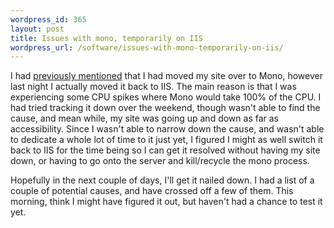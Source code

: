 ```yaml
--- 
wordpress_id: 365
layout: post
title: Issues with mono, temporarily on IIS
wordpress_url: /software/issues-with-mono-temporarily-on-iis/
---
```


<p>I had <a href="http://qgyen.net/software/i-ve-got-mono/">previously mentioned</a> that I had moved my site over to Mono, however last night I actually moved it back to IIS.  The main reason is that I was experiencing some CPU spikes where Mono would take 100% of the CPU.  I had tried tracking it down over the weekend, though wasn't able to find the cause, and mean while, my site was going up and down as far as accessibility.  Since I wasn't able to narrow down the cause, and wasn't able to dedicate a whole lot of time to it just yet, I figured I might as well switch it back to IIS for the time being so I can get it resolved without having my site down, or having to go onto the server and kill/recycle the mono process.</p>

<p>Hopefully in the next couple of days, I'll get it nailed down.  I had a list of a couple of potential causes, and have crossed off a few of them.  This morning, think I might have figured it out, but haven't had a chance to test it yet.</p>
         
